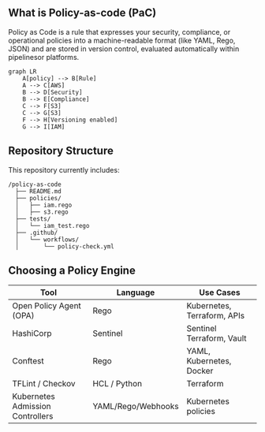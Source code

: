 ## What is Policy-as-code (PaC)
Policy as Code is a rule that expresses your security, compliance, or operational policies into a machine-readable format (like YAML, Rego, JSON) and are stored in version control, evaluated automatically within pipelinesor platforms.

```mermaid
graph LR
    A[policy] --> B[Rule]
    A --> C[AWS]
    B --> D[Security]
    B --> E[Compliance]
    C --> F[S3]
    C --> G[S3]
    F --> H[Versioning enabled]
    G --> I[IAM]
```

## Repository Structure
This repository currently includes:

```
/policy-as-code
  ├── README.md
  ├── policies/
  │   ├── iam.rego
  │   ├── s3.rego
  ├── tests/
  │   └── iam_test.rego
  ├── .github/
  │   └── workflows/
  │       └── policy-check.yml
```
## Choosing a Policy Engine

|Tool	| Language |	Use Cases |
|-----|----------|-----------|
|Open Policy Agent (OPA)|	Rego	|Kubernetes, Terraform, APIs|
|HashiCorp| Sentinel	|Sentinel	Terraform, Vault|
|Conftest|	Rego|	YAML, Kubernetes, Docker|
|TFLint / Checkov|	HCL / Python|	Terraform|
|Kubernetes Admission Controllers|	YAML/Rego/Webhooks|	Kubernetes policies|
